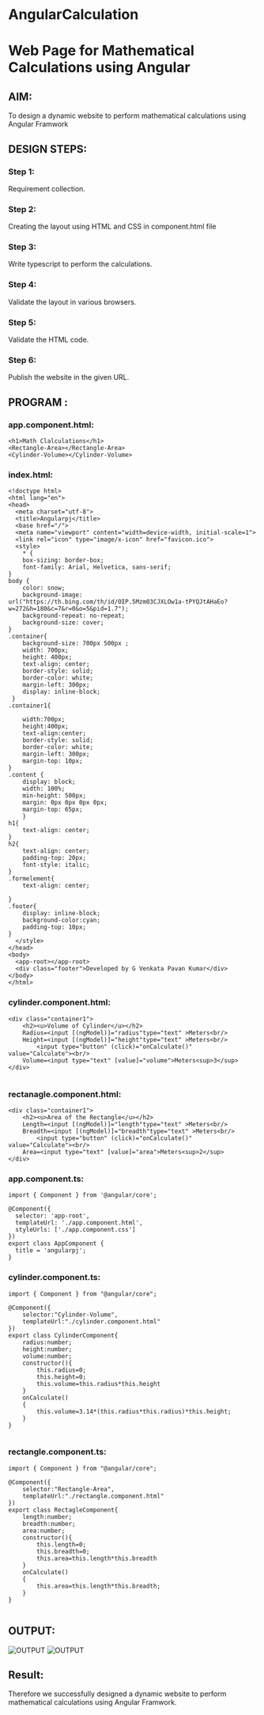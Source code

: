 # AngularCalculation

# Web Page for Mathematical Calculations using Angular

## AIM:
To design a dynamic website to perform mathematical calculations using Angular Framwork

## DESIGN STEPS:

### Step 1:

Requirement collection.

### Step 2:

Creating the layout using HTML and CSS in component.html file

### Step 3:

Write typescript to perform the calculations.

### Step 4:

Validate the layout in various browsers.

### Step 5:

Validate the HTML code.

### Step 6:

Publish the website in the given URL.

## PROGRAM :

### app.component.html:
~~~
<h1>Math Clalculations</h1>
<Rectangle-Area></Rectangle-Area>
<Cylinder-Volume></Cylinder-Volume>
~~~

### index.html:
~~~
<!doctype html>
<html lang="en">
<head>
  <meta charset="utf-8">
  <title>Angularpj</title>
  <base href="/">
  <meta name="viewport" content="width=device-width, initial-scale=1">
  <link rel="icon" type="image/x-icon" href="favicon.ico">
  <style>
    * {
    box-sizing: border-box;
    font-family: Arial, Helvetica, sans-serif;
}
body {
    color: snow;
    background-image: url("https://th.bing.com/th/id/OIP.5Mzm03CJXLOw1a-tPYQJtAHaEo?w=272&h=180&c=7&r=0&o=5&pid=1.7");
    background-repeat: no-repeat;
    background-size: cover;
}    
.container{
    background-size: 700px 500px ;
    width: 700px;
    height: 400px;
    text-align: center;
    border-style: solid;
    border-color: white;
    margin-left: 300px;
    display: inline-block;
 }
.container1{
    
    width:700px;
    height:400px;
    text-align:center;
    border-style: solid;
    border-color: white;
    margin-left: 300px;
    margin-top: 10px;
}
.content {
    display: block;
    width: 100%;
    min-height: 500px;
    margin: 0px 0px 0px 0px;
    margin-top: 65px;
    }
h1{
    text-align: center;
}
h2{
    text-align: center;
    padding-top: 20px;
    font-style: italic;
}
.formelement{
    text-align: center;

}
.footer{
    display: inline-block;
    background-color:cyan;
    padding-top: 10px;
}
  </style>
</head>
<body>
  <app-root></app-root>
  <div class="footer">Developed by G Venkata Pavan Kumar</div>
</body>
</html>

~~~
### cylinder.component.html:
~~~
<div class="container1">
    <h2><u>Volume of Cylinder</u></h2>
    Radius=<input [(ngModel)]="radius"type="text" >Meters<br/>
    Height=<input [(ngModel)]="height"type="text" >Meters<br/>
        <input type="button" (click)="onCalculate()" value="Calculate"><br/>
    Volume=<input type="text" [value]="volume">Meters<sup>3</sup>
</div>


~~~

### rectanagle.component.html:
~~~
<div class="container1">
    <h2><u>Area of the Rectangle</u></h2>
    Length=<input [(ngModel)]="length"type="text" >Meters<br/>
    Breadth=<input [(ngModel)]="breadth"type="text" >Meters<br/>
        <input type="button" (click)="onCalculate()" value="Calculate"><br/>
    Area=<input type="text" [value]="area">Meters<sup>2</sup>
</div>
~~~

### app.component.ts:
~~~
import { Component } from '@angular/core';

@Component({
  selector: 'app-root',
  templateUrl: './app.component.html',
  styleUrls: ['./app.component.css']
})
export class AppComponent {
  title = 'angularpj';
}

~~~
### cylinder.component.ts:
~~~
import { Component } from "@angular/core";

@Component({
    selector:"Cylinder-Volume",
    templateUrl:"./cylinder.component.html"
})
export class CylinderComponent{
    radius:number;
    height:number;
    volume:number;
    constructor(){
        this.radius=0;
        this.height=0;
        this.volume=this.radius*this.height
    }
    onCalculate()
    {
        this.volume=3.14*(this.radius*this.radius)*this.height;
    }
}


~~~
### rectangle.component.ts:
~~~
import { Component } from "@angular/core";

@Component({
    selector:"Rectangle-Area",
    templateUrl:"./rectangle.component.html"
})
export class RectagleComponent{
    length:number;
    breadth:number;
    area:number;
    constructor(){
        this.length=0;
        this.breadth=0;
        this.area=this.length*this.breadth
    }
    onCalculate()
    {
        this.area=this.length*this.breadth;
    }
}


~~~
## OUTPUT:
![OUTPUT](./Ex8/con1.png)
![OUTPUT](./Ex8/con2.png)


## Result:
Therefore we successfully designed a dynamic website to perform mathematical calculations using Angular Framwork.
